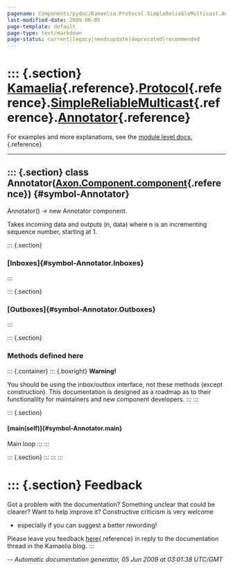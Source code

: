 ```yaml
---
pagename: Components/pydoc/Kamaelia.Protocol.SimpleReliableMulticast.Annotator
last-modified-date: 2009-06-05
page-template: default
page-type: text/markdown
page-status: current|legacy|needsupdate|deprecated|recommended
---
```

::: {.section}
[Kamaelia](/Components/pydoc/Kamaelia.html){.reference}.[Protocol](/Components/pydoc/Kamaelia.Protocol.html){.reference}.[SimpleReliableMulticast](/Components/pydoc/Kamaelia.Protocol.SimpleReliableMulticast.html){.reference}.[Annotator](/Components/pydoc/Kamaelia.Protocol.SimpleReliableMulticast.Annotator.html){.reference}
====================================================================================================================================================================================================================================================================================================================================

For examples and more explanations, see the [module level
docs.](/Components/pydoc/Kamaelia.Protocol.SimpleReliableMulticast.html){.reference}

------------------------------------------------------------------------

::: {.section}
class Annotator([Axon.Component.component](/Docs/Axon/Axon.Component.component.html){.reference}) {#symbol-Annotator}
-------------------------------------------------------------------------------------------------

Annotator() -\> new Annotator component.

Takes incoming data and outputs (n, data) where n is an incrementing
sequence number, starting at 1.

::: {.section}
### [Inboxes]{#symbol-Annotator.Inboxes}
:::

::: {.section}
### [Outboxes]{#symbol-Annotator.Outboxes}
:::

::: {.section}
### Methods defined here

::: {.container}
::: {.boxright}
**Warning!**

You should be using the inbox/outbox interface, not these methods
(except construction). This documentation is designed as a roadmap as to
their functionalilty for maintainers and new component developers.
:::
:::

::: {.section}
#### [main(self)]{#symbol-Annotator.main}

Main loop
:::
:::

::: {.section}
:::
:::
:::

::: {.section}
Feedback
========

Got a problem with the documentation? Something unclear that could be
clearer? Want to help improve it? Constructive criticism is very welcome
- especially if you can suggest a better rewording!

Please leave you feedback
[here](../../../cgi-bin/blog/blog.cgi?rm=viewpost&nodeid=1142023701){.reference}
in reply to the documentation thread in the Kamaelia blog.
:::

*\-- Automatic documentation generator, 05 Jun 2009 at 03:01:38 UTC/GMT*
